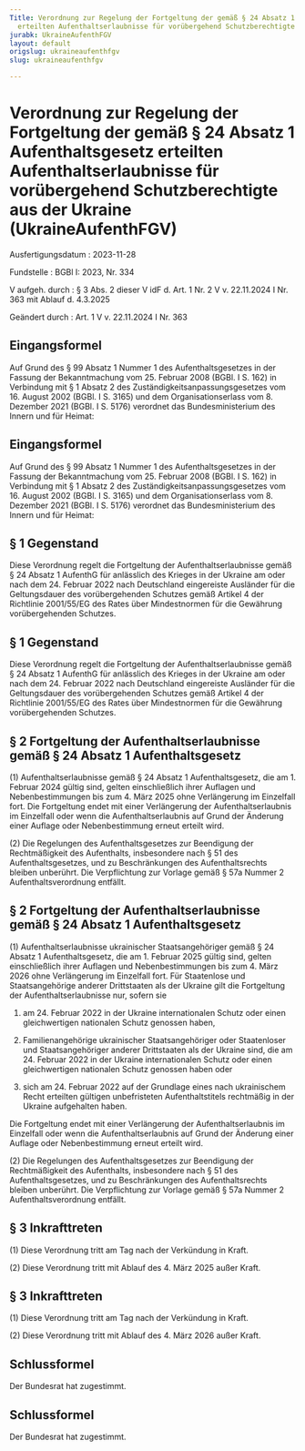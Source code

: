 ```yaml
---
Title: Verordnung zur Regelung der Fortgeltung der gemäß § 24 Absatz 1 Aufenthaltsgesetz
  erteilten Aufenthaltserlaubnisse für vorübergehend Schutzberechtigte aus der Ukraine
jurabk: UkraineAufenthFGV
layout: default
origslug: ukraineaufenthfgv
slug: ukraineaufenthfgv

---
```


# Verordnung zur Regelung der Fortgeltung der gemäß § 24 Absatz 1 Aufenthaltsgesetz erteilten Aufenthaltserlaubnisse für vorübergehend Schutzberechtigte aus der Ukraine (UkraineAufenthFGV)

Ausfertigungsdatum
:   2023-11-28

Fundstelle
:   BGBl I: 2023, Nr. 334

V aufgeh. durch
:   § 3 Abs. 2 dieser V idF d. Art. 1 Nr. 2 V v. 22.11.2024 I Nr. 363 mit Ablauf d. 4.3.2025

Geändert durch
:   Art. 1 V v. 22.11.2024 I Nr. 363


## Eingangsformel

Auf Grund des § 99 Absatz 1 Nummer 1 des Aufenthaltsgesetzes in der Fassung der Bekanntmachung vom 25. Februar 2008 (BGBl. I S. 162) in Verbindung mit § 1 Absatz 2 des Zuständigkeitsanpassungsgesetzes vom 16. August 2002 (BGBl. I S. 3165) und dem Organisationserlass vom 8. Dezember 2021 (BGBl. I S. 5176) verordnet das Bundesministerium des Innern und für Heimat:


## Eingangsformel

Auf Grund des § 99 Absatz 1 Nummer 1 des Aufenthaltsgesetzes in der Fassung der Bekanntmachung vom 25. Februar 2008 (BGBl. I S. 162) in Verbindung mit § 1 Absatz 2 des Zuständigkeitsanpassungsgesetzes vom 16. August 2002 (BGBl. I S. 3165) und dem Organisationserlass vom 8. Dezember 2021 (BGBl. I S. 5176) verordnet das Bundesministerium des Innern und für Heimat:


## § 1 Gegenstand

Diese Verordnung regelt die Fortgeltung der Aufenthaltserlaubnisse gemäß § 24 Absatz 1 AufenthG für anlässlich des Krieges in der Ukraine am oder nach dem 24. Februar 2022 nach Deutschland eingereiste Ausländer für die Geltungsdauer des vorübergehenden Schutzes gemäß Artikel 4 der Richtlinie 2001/55/EG des Rates über Mindestnormen für die Gewährung vorübergehenden Schutzes.


## § 1 Gegenstand

Diese Verordnung regelt die Fortgeltung der Aufenthaltserlaubnisse gemäß § 24 Absatz 1 AufenthG für anlässlich des Krieges in der Ukraine am oder nach dem 24. Februar 2022 nach Deutschland eingereiste Ausländer für die Geltungsdauer des vorübergehenden Schutzes gemäß Artikel 4 der Richtlinie 2001/55/EG des Rates über Mindestnormen für die Gewährung vorübergehenden Schutzes.


## § 2 Fortgeltung der Aufenthaltserlaubnisse gemäß § 24 Absatz 1 Aufenthaltsgesetz

(1) Aufenthaltserlaubnisse gemäß § 24 Absatz 1 Aufenthaltsgesetz, die am 1. Februar 2024 gültig sind, gelten einschließlich ihrer Auflagen und Nebenbestimmungen bis zum 4. März 2025 ohne Verlängerung im Einzelfall fort. Die Fortgeltung endet mit einer Verlängerung der Aufenthaltserlaubnis im Einzelfall oder wenn die Aufenthaltserlaubnis auf Grund der Änderung einer Auflage oder Nebenbestimmung erneut erteilt wird.

(2) Die Regelungen des Aufenthaltsgesetzes zur Beendigung der Rechtmäßigkeit des Aufenthalts, insbesondere nach § 51 des Aufenthaltsgesetzes, und zu Beschränkungen des Aufenthaltsrechts bleiben unberührt. Die Verpflichtung zur Vorlage gemäß § 57a Nummer 2 Aufenthaltsverordnung entfällt.


## § 2 Fortgeltung der Aufenthaltserlaubnisse gemäß § 24 Absatz 1 Aufenthaltsgesetz

(1) Aufenthaltserlaubnisse ukrainischer Staatsangehöriger gemäß § 24 Absatz 1 Aufenthaltsgesetz, die am 1. Februar 2025 gültig sind, gelten einschließlich ihrer Auflagen und Nebenbestimmungen bis zum 4. März 2026 ohne Verlängerung im Einzelfall fort. Für Staatenlose und Staatsangehörige anderer Drittstaaten als der Ukraine gilt die Fortgeltung der Aufenthaltserlaubnisse nur, sofern sie

1.  am 24. Februar 2022 in der Ukraine internationalen Schutz oder einen gleichwertigen nationalen Schutz genossen haben,


2.  Familienangehörige ukrainischer Staatsangehöriger oder Staatenloser und Staatsangehöriger anderer Drittstaaten als der Ukraine sind, die am 24. Februar 2022 in der Ukraine internationalen Schutz oder einen gleichwertigen nationalen Schutz genossen haben oder


3.  sich am 24. Februar 2022 auf der Grundlage eines nach ukrainischem Recht erteilten gültigen unbefristeten Aufenthaltstitels rechtmäßig in der Ukraine aufgehalten haben.



Die Fortgeltung endet mit einer Verlängerung der Aufenthaltserlaubnis im Einzelfall oder wenn die Aufenthaltserlaubnis auf Grund der Änderung einer Auflage oder Nebenbestimmung erneut erteilt wird.

(2) Die Regelungen des Aufenthaltsgesetzes zur Beendigung der Rechtmäßigkeit des Aufenthalts, insbesondere nach § 51 des Aufenthaltsgesetzes, und zu Beschränkungen des Aufenthaltsrechts bleiben unberührt. Die Verpflichtung zur Vorlage gemäß § 57a Nummer 2 Aufenthaltsverordnung entfällt.


## § 3 Inkrafttreten

(1) Diese Verordnung tritt am Tag nach der Verkündung in Kraft.

(2) Diese Verordnung tritt mit Ablauf des 4. März 2025 außer Kraft.


## § 3 Inkrafttreten

(1) Diese Verordnung tritt am Tag nach der Verkündung in Kraft.

(2) Diese Verordnung tritt mit Ablauf des 4. März 2026 außer Kraft.


## Schlussformel

Der Bundesrat hat zugestimmt.


## Schlussformel

Der Bundesrat hat zugestimmt.

